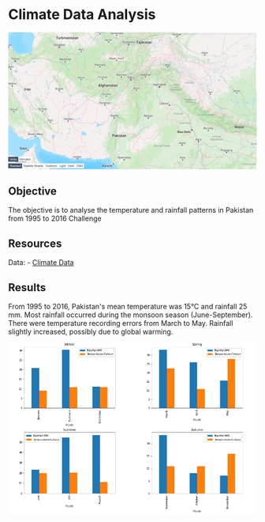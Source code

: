 # Climate Data Analysis
<p align="center">
  <img src="./resources/Pakistan_map.png" alt="Project Image">
</p>

## Objective
The objective is to analyse the temperature and rainfall patterns in Pakistan from 1995 to 2016 Challenge

## Resources
Data: - [Climate Data](https://opendata.com.pk/)

## Results
From 1995 to 2016, Pakistan's mean temperature was 15°C and rainfall 25 mm. Most rainfall occurred during the monsoon season (June-September). There were temperature recording errors from March to May. Rainfall slightly increased, possibly due to global warming.

<p align="center">
  <img src="./resources/Results.png" Image">
</p>
